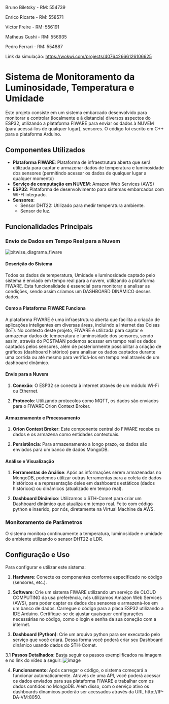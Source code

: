 Bruno Biletsky   - RM: 554739

Enrico Ricarte   - RM: 558571

Victor Freire    - RM: 556191

Matheus Gushi    - RM: 556935

Pedro Ferrari    - RM: 554887

Link da simulação: https://wokwi.com/projects/407642666126106625
# Sistema de Monitoramento da Luminosidade, Temperatura e Umidade

Este projeto consiste em um sistema embarcado desenvolvido para monitorar  e controlar (localmente e à distancia) diversos aspectos do ESP32, utilizando a plataforma FIWARE para enviar os dados à NUVEM (para acessá-los de qualquer lugar), sensores. O código foi escrito em C++ para a plataforma Arduino.

## Componentes Utilizados
- **Plataforma FIWARE**:  Plataforma de infraestrutura aberta que será utilizada para captar e armazenar dados de temperatura e luminosidade dos sensores (permitindo acessar os dados de qualquer lugar a qualquer momento)
- **Serviço de computação em NUVEM**: Amazon Web Services (AWS)
- **ESP32**: Plataforma de desenvolvimento para sistemas embarcados com WI-FI integrado.
- **Sensores**:
  - Sensor DHT22: Utilizado para medir temperatura ambiente.
  - Sensor de luz.
  
## Funcionalidades Principais

### Envio de Dados em Tempo Real para a Nuvem 

![bitwise_diagrama_fiware](https://github.com/user-attachments/assets/a3dc91eb-b904-4c91-b249-e9147806a2fa)

#### Descrição do Sistema
Todos os dados de temperatura, Umidade e luminosidade captado pelo sistema é enviado em tempo real para a nuvem, utilizando a plataforma FIWARE. Esta funcionalidade é essencial para monitorar e analisar as condições, sendo assim criamos um DASHBOARD DINÂMICO desses dados.

#### Como a Plataforma FIWARE Funciona
A plataforma FIWARE é uma infraestrutura aberta que facilita a criação de aplicações inteligentes em diversas áreas, incluindo a Internet das Coisas (IoT). No contexto deste projeto, FIWARE é utilizada para captar e armazenar dados de temperatura e luminosidade dos sensores, sendo assim, através do POSTMAN podemos acessar em tempo real os dados captados pelos sensores, além de posteriormente possibilitar a criação de gráficos (dashboard histórico) para analisar os dados captados durante uma corrida ou até mesmo para verificá-los em tempo real através de um dashboard dinâmico.

#### Envio para a Nuvem
1. **Conexão**: O ESP32 se conecta à internet através de um módulo Wi-Fi ou Ethernet.

2. **Protocolo**: Utilizando protocolos como MQTT, os dados são enviados para o FIWARE Orion Context Broker.

#### Armazenamento e Processamento
1. **Orion Context Broker**: Este componente central do FIWARE recebe os dados e os armazena como entidades contextuais.

2. **Persistência**: Para armazenamento a longo prazo, os dados são enviados para um banco de dados MongoDB.

#### Análise e Visualização
1. **Ferramentas de Análise**: Após as informações serem armazenadas no MongoDB, podemos utilizar outras ferramentas para a coleta de dados históricos e a representação deles em dashboards estáticos (dados históricos) ou dinâmicos (atualizado em tempo real).

2. **Dashboard Dinâmico**: Utilizamos o STH-Comet para criar um Dashboard dinâmico que atualiza em tempo real. Feito com código python e inserido, por nós, diretamente na Virtual Machine da AWS.

### Monitoramento de Parâmetros

O sistema monitora continuamente a temperatura, luminosidade e umidade do ambiente utilizando o sensor DHT22 e LDR.


## Configuração e Uso

Para configurar e utilizar este sistema:

1. **Hardware**: Conecte os componentes conforme especificado no código (sensores, etc.).
  
2. **Software**: Crie um sistema FIWARE utilizando um serviço de CLOUD COMPUTING da usa preferência, nós utilizamos Amazon Web Services (AWS), para poder captar os dados dos sensores e armazená-los em um banco de dados. Carregue o código para a placa ESP32 utilizando a IDE Arduino. Certifique-se de ajustar quaisquer configurações necessárias no código, como o login e senha da sua coneção com a internet.

3. **Dashboard (Python)**: Crie um arquivo python para ser executado pelo serviço que você criará. Dessa forma você poderá criar seu Dashboard dinâmico usando dados do STH-Comet.

3.1 **Passos Detalhados**: Basta seguir os passos exemplificados na imagem e no link do vídeo a seguir: ![image](https://github.com/user-attachments/assets/a15234b1-cfb5-4a1e-96ab-938f6f7e2ef4) 

4. **Funcionamento**: Após carregar o código, o sistema começará a funcionar automaticamente. Através de uma API, você poderá acessar os dados enviados para sua plataforma FIWARE e trabalhar com os dados contidos no MongoDB. Além disso, com o serviço ativo os dashboards dinamicos poderão ser acessados através da URL http://IP-DA-VM:8050.
